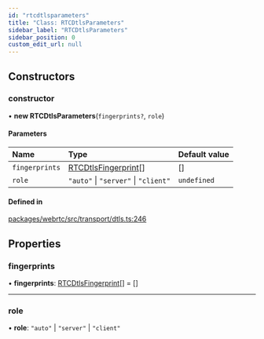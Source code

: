 ```yaml
---
id: "rtcdtlsparameters"
title: "Class: RTCDtlsParameters"
sidebar_label: "RTCDtlsParameters"
sidebar_position: 0
custom_edit_url: null
---
```


## Constructors

### constructor

• **new RTCDtlsParameters**(`fingerprints?`, `role`)

#### Parameters

| Name | Type | Default value |
| :------ | :------ | :------ |
| `fingerprints` | [RTCDtlsFingerprint](rtcdtlsfingerprint.md)[] | [] |
| `role` | ``"auto"`` \| ``"server"`` \| ``"client"`` | `undefined` |

#### Defined in

[packages/webrtc/src/transport/dtls.ts:246](https://github.com/shinyoshiaki/werift-webrtc/blob/32ca930/packages/webrtc/src/transport/dtls.ts#L246)

## Properties

### fingerprints

• **fingerprints**: [RTCDtlsFingerprint](rtcdtlsfingerprint.md)[] = []

___

### role

• **role**: ``"auto"`` \| ``"server"`` \| ``"client"``
